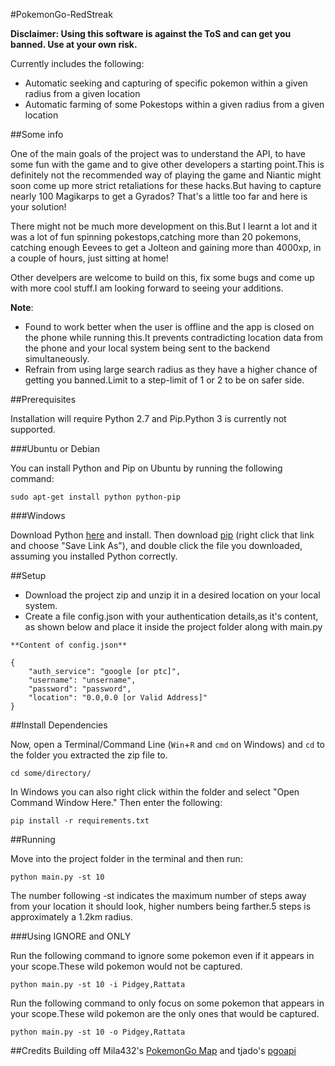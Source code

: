 #PokemonGo-RedStreak

<b>Disclaimer: Using this software is against the ToS and can get you banned. Use at your own risk.</b>

Currently includes the following:
- Automatic seeking and capturing of specific pokemon within a given radius from a given location
- Automatic farming of some Pokestops within a given radius from a given location

##Some info

One of the main goals of the project was to understand the API, to have some fun with the game and to give other developers a starting point.This is definitely not the recommended way of playing the game and Niantic might soon come up more strict retaliations for these hacks.But having to capture nearly 100 Magikarps to get a Gyrados? That's a little too far and here is your solution!

There might not be much more development on this.But I learnt a lot and it was a lot of fun spinning pokestops,catching more than 20 pokemons, catching enough Eevees to get a Jolteon and gaining more than 4000xp, in a couple of hours, just sitting at home!

Other develpers are welcome to build on this, fix some bugs and come up with more cool stuff.I am looking forward to seeing your additions.

**Note**: 
- Found to work better when the user is offline and the app is closed on the phone while running this.It prevents contradicting location data from the phone and your local system being sent to the backend simultaneously.
- Refrain from using large search radius as they have a higher chance of getting you banned.Limit to a step-limit of 1 or 2 to be on safer side.

##Prerequisites

Installation will require Python 2.7 and Pip.Python 3 is currently not supported.

###Ubuntu or Debian

You can install Python and Pip on Ubuntu by running the following command:
```
sudo apt-get install python python-pip
```

###Windows

Download Python [here](https://www.python.org/ftp/python/2.7.12/python-2.7.12.amd64.msi) and install. Then download [pip](https://bootstrap.pypa.io/get-pip.py) (right click that link and choose "Save Link As"), and double click the file you downloaded, assuming you installed Python correctly.

##Setup
- Download the project zip and unzip it in a desired location on your local system.
- Create a file config.json with your authentication details,as it's content, as shown below and place it inside the project folder along with main.py
```
**Content of config.json**

{
    "auth_service": "google [or ptc]",
    "username": "unsername",
    "password": "password",
    "location": "0.0,0.0 [or Valid Address]"
}
```
##Install Dependencies

Now, open a Terminal/Command Line (```Win```+```R``` and ```cmd``` on Windows) and ```cd``` to the folder you extracted the zip file to.
```
cd some/directory/
```
In Windows you can also right click within the folder and select "Open Command Window Here."
Then enter the following:
```
pip install -r requirements.txt
```

##Running

Move into the project folder in the terminal and then run:
```
python main.py -st 10
```
The number following -st indicates the maximum number of steps away from your location it should look, higher numbers being farther.5 steps is approximately a 1.2km radius.

###Using IGNORE and ONLY

Run the following command to ignore some pokemon even if it appears in your scope.These wild pokemon would not be captured.

```
python main.py -st 10 -i Pidgey,Rattata
```

Run the following command to only focus on some pokemon that appears in your scope.These wild pokemon are the only ones that would be captured.

```
python main.py -st 10 -o Pidgey,Rattata
```

##Credits
Building off Mila432's [PokemonGo Map](https://github.com/Mila432/Pokemon_Go_API) and tjado's [pgoapi](https://github.com/tejado/pgoapi)




